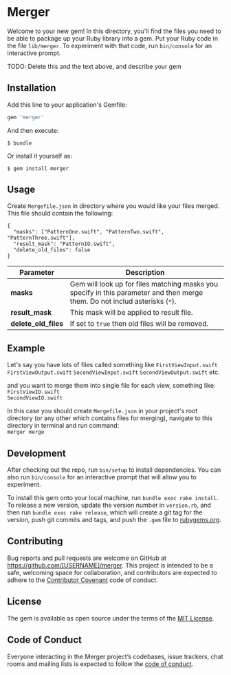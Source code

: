 # Merger

Welcome to your new gem! In this directory, you'll find the files you need to be able to package up your Ruby library into a gem. Put your Ruby code in the file `lib/merger`. To experiment with that code, run `bin/console` for an interactive prompt.

TODO: Delete this and the text above, and describe your gem

## Installation

Add this line to your application's Gemfile:

```ruby
gem 'merger'
```

And then execute:

    $ bundle

Or install it yourself as:

    $ gem install merger

## Usage

Create `Mergefile.json` in directory where you would like your files merged. This file should contain the following:
```
{
  "masks": ["PatternOne.swift", "PatternTwo.swift", "PatternThree.swift"],
  "result_mask": "PatternIO.swift",
  "delete_old_files": false
}
```

| Parameter | Description |
| --------- | ----------- |
| **masks** | Gem will look up for files matching masks you specify in this parameter and then merge them. Do not includ asterisks (`*`). |
| **result_mask** | This mask will be applied to result file. |
| **delete_old_files** | If set to `true` then old files will be removed. |

## Example

Let's say you have lots of files called something like
`FirstViewInput.swift`  
`FirstViewOutput.swift`
`SecondViewInput.swift`
`SecondViewOutput.swift`
etc.

and you want to merge them into single file for each view, something like:
`FirstViewIO.swift`  
`SecondViewIO.swift`

In this case you should create `Mergefile.json` in your project's root directory (or any other which contains files for merging), navigate to this directory in terminal and run command:  
`merger merge`


## Development

After checking out the repo, run `bin/setup` to install dependencies. You can also run `bin/console` for an interactive prompt that will allow you to experiment.

To install this gem onto your local machine, run `bundle exec rake install`. To release a new version, update the version number in `version.rb`, and then run `bundle exec rake release`, which will create a git tag for the version, push git commits and tags, and push the `.gem` file to [rubygems.org](https://rubygems.org).

## Contributing

Bug reports and pull requests are welcome on GitHub at https://github.com/[USERNAME]/merger. This project is intended to be a safe, welcoming space for collaboration, and contributors are expected to adhere to the [Contributor Covenant](http://contributor-covenant.org) code of conduct.

## License

The gem is available as open source under the terms of the [MIT License](https://opensource.org/licenses/MIT).

## Code of Conduct

Everyone interacting in the Merger project’s codebases, issue trackers, chat rooms and mailing lists is expected to follow the [code of conduct](https://github.com/[USERNAME]/merger/blob/master/CODE_OF_CONDUCT.md).
